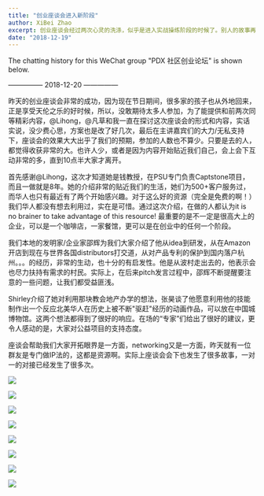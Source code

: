 ```yaml
---
title: "创业座谈会进入新阶段"
author: XiBei Zhao
excerpt: 创业座谈会经过两次心灵的洗涤，似乎是进入实战操练阶段的时候了。别人的故事再好也只能当作故事来听，要想学会游泳还是要跳进水池子里。昨天的创业座谈会的效果大大出乎了我们的预期，只要是去的人，都觉得收获非常的大，也许人少，或者是因为内容开始贴近我们自己，会上会下互动非常的多，直到10点半大家才离开"
date: "2018-12-19"
---
```

The chatting history for this WeChat group "PDX 社区创业论坛" is shown below.

—————  2018-12-20  —————

昨天的创业座谈会非常的成功，因为现在节日期间，很多家的孩子也从外地回来，正是享受天伦之乐的好时候，所以，没敢期待太多人参加，为了能提供和前两次同等精彩内容，@Lihong，@凡草和我一直在探讨这次座谈会的形式和内容，实话实说，没少费心思，方案也是改了好几次，最后在主讲嘉宾们的大力/无私支持下，座谈会的效果大大出乎了我们的预期，参加的人数也不算少。只要是去的人，都觉得收获非常的大。也许人少，或者是因为内容开始贴近我们自己，会上会下互动非常的多，直到10点半大家才离开。

首先感谢@Lihong，这次才知道她是钱教授，在PSU专门负责Captstone项目，而且一做就是8年。她的介绍非常的贴近我们的生活，她们为500+客户服务过，而华人也只有最近有了两个开始感兴趣。对于这么好的资源（完全是免费的啊！）我们华人都没有想去利用过，实在是可惜。通过这次介绍，在做的人都认为it is no brainer to take advantage of this resource! 最重要的是不一定是很高大上的企业，可以是一个咖啡店，一家餐馆，更可以是在创业中的任何一个阶段。

我们本地的发明家/企业家邵辉为我们大家介绍了他从idea到研发，从在Amazon开店到现在与世界各国distributors打交道，从对产品专利的保护到国内落户杭州。。。的经历，非常的生动，也十分的有启发性。他是从波村走出去的，他表示会也尽力扶持有需求的村民。实际上，在后来pitch发言过程中，邵辉不断提醒要注意的一些问题，让我们都受益匪浅。

Shirley介绍了她对利用那块教会地产办学的想法，张昊谈了他愿意利用他的技能制作出一个反应北美华人在历史上被不断"驱赶"经历的动画作品，可以放在中国城博物馆。这两个想法都得到了很好的响应。在场的“专家”们给出了很好的建议，更令人感动的是，大家对公益项目的支持态度。

座谈会帮助我们大家开拓眼界是一方面，networking又是一方面，昨天就有一位群友是专门做IP法的，这都是资源啊。实际上座谈会会下也发生了很多故事，一对一的对接已经发生了很多次。

![](https://res.cloudinary.com/dhngj18do/image/upload/f_auto,q_auto/v1/images/139f03de3003fedaee63a3678432cc10)

![](https://res.cloudinary.com/dhngj18do/image/upload/f_auto,q_auto/v1/images/f7be382378254416ca8e5f54511a2761)

![](https://res.cloudinary.com/dhngj18do/image/upload/f_auto,q_auto/v1/images/1799b008d30695a64b877fab420e34c8)

![](https://res.cloudinary.com/dhngj18do/image/upload/f_auto,q_auto/v1/images/69c3732f9b6cbea27f00f0902b79500c)

![](https://res.cloudinary.com/dhngj18do/image/upload/f_auto,q_auto/v1/images/090ea14649b93ac020dd63fdbe6d0ea0)

![](https://res.cloudinary.com/dhngj18do/image/upload/f_auto,q_auto/v1/images/e0c78b98ded47d996dd690a0136cfb94)

![](https://res.cloudinary.com/dhngj18do/image/upload/f_auto,q_auto/v1/images/d1bd0317559978d9f96818c9a339fd6c)

![](https://res.cloudinary.com/dhngj18do/image/upload/f_auto,q_auto/v1/images/50a03e958f2fe978bafeb3fe2cb98d69)
